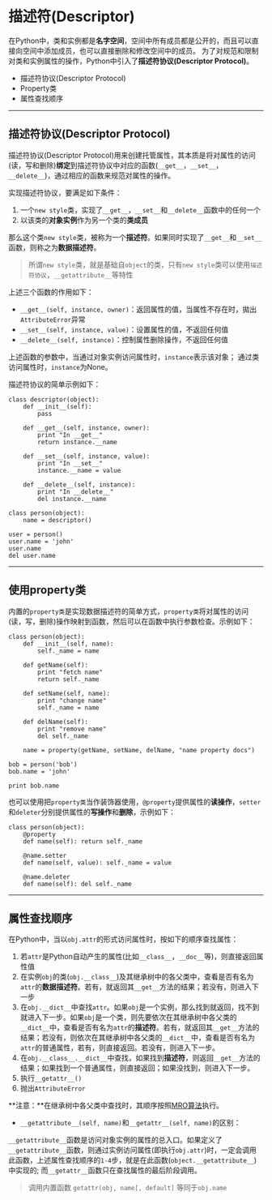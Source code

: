 # 描述符(Descriptor)

在Python中，类和实例都是**名字空间**，空间中所有成员都是公开的，而且可以直接向空间中添加成员，也可以直接删除和修改空间中的成员。
为了对规范和限制对类和实例属性的操作，Python中引入了**描述符协议(Descriptor Protocol)**。

+ 描述符协议(Descriptor Protocol)
+ Property类
+ 属性查找顺序

--------------------------------------------------------------------------------
## 描述符协议(Descriptor Protocol)

描述符协议(Descriptor Protocol)用来创建托管属性，其本质是将对属性的访问(读，写和删除)**绑定**到描述符协议中对应的函数(`__get__`，`__set__`，`__delete__`)，通过相应的函数来规范对属性的操作。

实现描述符协议，要满足如下条件：

1. 一个`new style`类，实现了`__get__`，`__set__`和`__delete__`函数中的任何一个
2. 以该类的**对象实例**作为另一个类的**类成员**

那么这个类`new style`类，被称为一个**描述符**。如果同时实现了`__get__`和`__set__`函数，则称之为**数据描述符**。

> 所谓`new style`类，就是基础自`object`的类，只有`new style`类可以使用`描述符协议`，`__getattribute__`等特性

上述三个函数的作用如下：
+ `__get__(self, instance, owner)`：返回属性的值，当属性不存在时，拋出`AttributeError`异常
+ `__set__(self, instance, value)`：设置属性的值，不返回任何值
+ `__delete__(self, instance)`：控制属性删除操作，不返回任何值

上述函数的参数中，当通过对象实例访问属性时，`instance`表示该对象； 通过类访问属性时，`instance`为None。

描述符协议的简单示例如下：
```
class descriptor(object):
	def __init__(self):
		pass

	def __get__(self, instance, owner):
		print "In __get__"
		return instance.__name
	
	def __set__(self, instance, value):
		print "In __set__"
		instance.__name = value
	
	def __delete__(self, instance):
		print "In __delete__"
		del instance.__name
	
class person(object):
	name = descriptor()

user = person()
user.name = 'john'
user.name
del user.name
```

--------------------------------------------------------------------------------
## 使用property类

内置的`property类`是实现数据描述符的简单方式，`property类`将对属性的访问(读，写，删除)操作映射到函数，然后可以在函数中执行参数检查。示例如下：

```
class person(object):
	def __init__(self, name):
		self._name = name	
	
	def getName(self):
		print "fetch name"
		return self._name
	
	def setName(self, name):
		print "change name"
		self._name = name
	
	def delName(self):
		print "remove name"
		del self._name
	
	name = property(getName, setName, delName, "name property docs")

bob = person('bob')
bob.name = 'john'

print bob.name
```

也可以使用把`property类`当作装饰器使用，`@property`提供属性的**读操作**，`setter`和`deleter`分别提供属性的**写操作**和**删除**，示例如下：

```
class person(object):
	@property
	def name(self): return self._name

	@name.setter
	def name(self, value): self._name = value

	@name.deleter
	def name(self): del self._name

```

--------------------------------------------------------------------------------
## 属性查找顺序

在Python中，当以`obj.attr`的形式访问属性时，按如下的顺序查找属性：

1. 若`attr`是Python自动产生的属性(比如`__class__`，`__doc__`等)，则直接返回属性值
2. 在实例`obj`的类(`obj.__class__`)及其继承树中的各父类中，查看是否有名为`attr`的**数据描述符**。若有，就返回其`__get__`方法的结果；若没有，则进入下一步
3. 在`obj.__dict__`中查找`attr`。如果`obj`是一个实例，那么找到就返回，找不到就进入下一步。如果`obj`是一个类，则先要依次在其继承树中各父类的`__dict__`中，查看是否有名为`attr`的**描述符**。若有，就返回其`__get__`方法的结果；若没有，则依次在其继承树中各父类的`__dict__`中，查看是否有名为`attr`的普通属性，若有，则直接返回。若没有，则进入下一步。
4. 在`obj.__class__.__dict__`中查找，如果找到**描述符**，则返回`__get__`方法的结果；如果找到一个普通属性，则直接返回；如果没找到，则进入下一步。
5. 执行`__getattr__()`
6. 抛出`AttributeError`

**注意：**在继承树中各父类中查找时，其顺序按照[MRO算法](mro.md)执行。

+ `__getattribute__(self, name)`和`__getattr__(self, name)`的区别：

`__getattribute__`函数是访问对象实例的属性的总入口。如果定义了`__getattribute__`函数，则通过实例访问属性(即执行`obj.attr`)时，一定会调用此函数，上述属性查找顺序的`1-4`步，就是在此函数(`object.__getattribute__`)中实现的; 而`__getattr__`函数只在查找属性的最后阶段调用。

> 调用内置函数 `getattr(obj, name[, default]` 等同于`obj.name`

